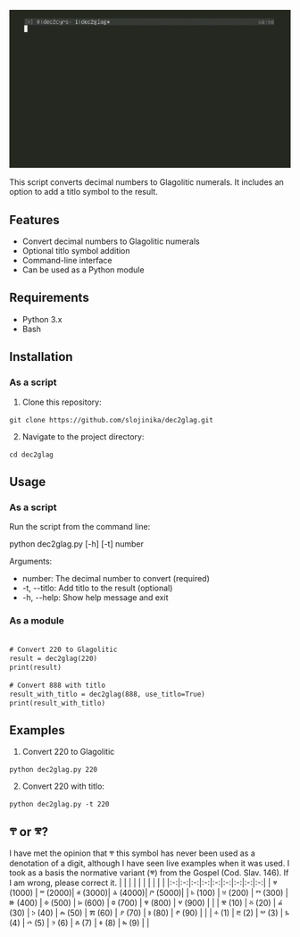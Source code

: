 ![demo](demo.gif)

This script converts decimal numbers to Glagolitic numerals. It includes an option to add a titlo symbol to the result. 

## Features 

- Convert decimal numbers to Glagolitic numerals
- Optional titlo symbol addition
- Command-line interface
- Can be used as a Python module 

## Requirements 

- Python 3.x
- Bash 

## Installation 

### As a script 

1. Clone this repository:

`git clone https://github.com/slojinika/dec2glag.git` 

2. Navigate to the project directory: 

`cd dec2glag` 

## Usage 

### As a script 

Run the script from the command line: 

python dec2glag.py [-h] [-t] number 

Arguments:
- number: The decimal number to convert (required)
- -t, --titlo: Add titlo to the result (optional)
- -h, --help: Show help message and exit 

### As a module 

```from dec2glag import dec2glag 

# Convert 220 to Glagolitic
result = dec2glag(220)
print(result)

# Convert 888 with titlo
result_with_titlo = dec2glag(888, use_titlo=True)
print(result_with_titlo)
``` 

## Examples 

1. Convert 220 to Glagolitic
   
`python dec2glag.py 220` 

2. Convert 220 with titlo:

`python dec2glag.py -t 220` 

## ⰹ or ⰺ?
I have met the opinion that ⰹ this symbol has never been used as a denotation of a digit, although I have seen live examples when it was used. I took as a basis the normative variant (ⰺ) from the Gospel (Cod. Slav. 146). If I am wrong, please correct it. 
| | | | | | | | | |
|:-:|:-:|:-:|:-:|:-:|:-:|:-:|:-:|:-:|
| ⱍ (1000) | ⱎ (2000)| ⱏ (3000)| ⱑ (4000)| ⱓ (5000)|
| ⱃ (100) | ⱄ (200) | ⱅ (300) | ⱆ (400) | ⱇ (500) | ⱈ (600) | ⱉ (700) | ⱋ (800) | ⱌ (900) | |
| ⰺ (10) | ⰻ (20) | ⰼ (30) | ⰽ (40) | ⰾ (50) | ⰿ (60) | ⱀ (70) | ⱁ (80) | ⱂ (90) | |
| ⰰ (1) | ⰱ (2) | ⰲ (3) | ⰳ (4) | ⰴ (5) | ⰵ (6) | ⰶ (7) | ⰷ (8) | ⰸ (9) | |
